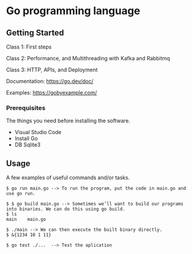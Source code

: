 # Go programming language

## Getting Started

Class 1: First steps

Class 2: Performance, and Multithreading with Kafka and Rabbitmq

Class 3: HTTP, APIs, and Deployment

Documentation: https://go.dev/doc/

Examples: https://gobyexample.com/

### Prerequisites

The things you need before installing the software.

* Visual Studio Code
* Install Go
* DB Sqlite3

## Usage

A few examples of useful commands and/or tasks.

```
$ go run main.go --> To run the program, put the code in main.go and use go run.

$ $ go build main.go --> Sometimes we’ll want to build our programs into binaries. We can do this using go build.
$ ls
main    main.go

$ ./main --> We can then execute the built binary directly.
$ &{1234 10 1 11}

$ go test ./...  --> Test the aplication 
```
